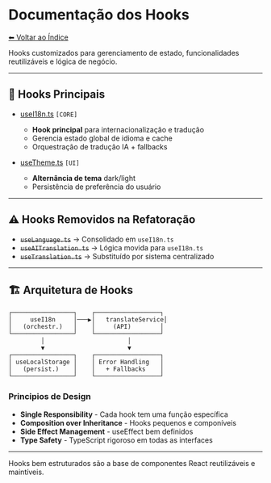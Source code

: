 # Documentação dos Hooks

[⬅ Voltar ao Índice](../README_INDEX.md)

Hooks customizados para gerenciamento de estado, funcionalidades reutilizáveis e lógica de negócio.

---

## 🔧 Hooks Principais

- [useI18n.ts](useI18n.md) `[CORE]`
  - **Hook principal** para internacionalização e tradução
  - Gerencia estado global de idioma e cache
  - Orquestração de tradução IA + fallbacks

- [useTheme.ts](useTheme.md) `[UI]`
  - **Alternância de tema** dark/light
  - Persistência de preferência do usuário

---

## ⚠️ Hooks Removidos na Refatoração

- ~~`useLanguage.ts`~~ → Consolidado em `useI18n.ts`
- ~~`useAITranslation.ts`~~ → Lógica movida para `useI18n.ts`
- ~~`useTranslation.ts`~~ → Substituído por sistema centralizado

---

## 🏗️ Arquitetura de Hooks

```
┌─────────────────┐    ┌──────────────────┐
│     useI18n     │───▶│   translateService│
│   (orchestr.)   │    │     (API)        │
└─────────────────┘    └──────────────────┘
         │                       │
         ▼                       ▼
┌─────────────────┐    ┌──────────────────┐
│ useLocalStorage │    │ Error Handling   │
│   (persist.)    │    │   + Fallbacks    │
└─────────────────┘    └──────────────────┘
```

### Principios de Design
- **Single Responsibility** - Cada hook tem uma função específica
- **Composition over Inheritance** - Hooks pequenos e componíveis
- **Side Effect Management** - useEffect bem definidos
- **Type Safety** - TypeScript rigoroso em todas as interfaces

---

Hooks bem estruturados são a base de componentes React reutilizáveis e maintíveis.
